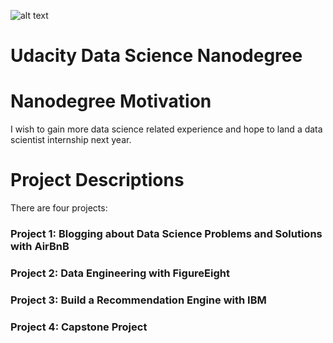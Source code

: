![alt text](https://blog.udacity.com/wp-content/uploads/2018/05/Udacity-Data-Scientist-Nanodegree-program.png)
# Udacity Data Science Nanodegree

# Nanodegree Motivation
I wish to gain more data science related experience and hope to land a data scientist internship next year.

# Project Descriptions
There are four projects:

### Project 1: Blogging about Data Science Problems and Solutions with AirBnB
### Project 2: Data Engineering with FigureEight

### Project 3: Build a Recommendation Engine with IBM
### Project 4: Capstone Project

